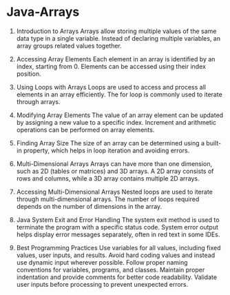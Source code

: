 # Java-Arrays
1. Introduction to Arrays
Arrays allow storing multiple values of the same data type in a single variable.
Instead of declaring multiple variables, an array groups related values together.

2. Accessing Array Elements
Each element in an array is identified by an index, starting from 0.
Elements can be accessed using their index position.

3. Using Loops with Arrays
Loops are used to access and process all elements in an array efficiently.
The for loop is commonly used to iterate through arrays.

4. Modifying Array Elements
The value of an array element can be updated by assigning a new value to a specific index.
Increment and arithmetic operations can be performed on array elements.

5. Finding Array Size
The size of an array can be determined using a built-in property, which helps in loop iteration and avoiding errors.

6. Multi-Dimensional Arrays
Arrays can have more than one dimension, such as 2D (tables or matrices) and 3D arrays.
A 2D array consists of rows and columns, while a 3D array contains multiple 2D arrays.

17. Accessing Multi-Dimensional Arrays
Nested loops are used to iterate through multi-dimensional arrays.
The number of loops required depends on the number of dimensions in the array.

8. Java System Exit and Error Handling
The system exit method is used to terminate the program with a specific status code.
System error output helps display error messages separately, often in red text in some IDEs.

9. Best Programming Practices
Use variables for all values, including fixed values, user inputs, and results.
Avoid hard coding values and instead use dynamic input wherever possible.
Follow proper naming conventions for variables, programs, and classes.
Maintain proper indentation and provide comments for better code readability.
Validate user inputs before processing to prevent unexpected errors.
